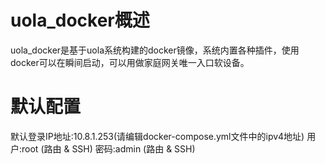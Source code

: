 # uola_docker概述
uola_docker是基于uola系统构建的docker镜像，系统内置各种插件，使用docker可以在瞬间启动，可以用做家庭网关唯一入口软设备。

#  默认配置
默认登录IP地址:10.8.1.253(请编辑docker-compose.yml文件中的ipv4地址)
           用户:root       (路由 & SSH)
           密码:admin      (路由 & SSH)
